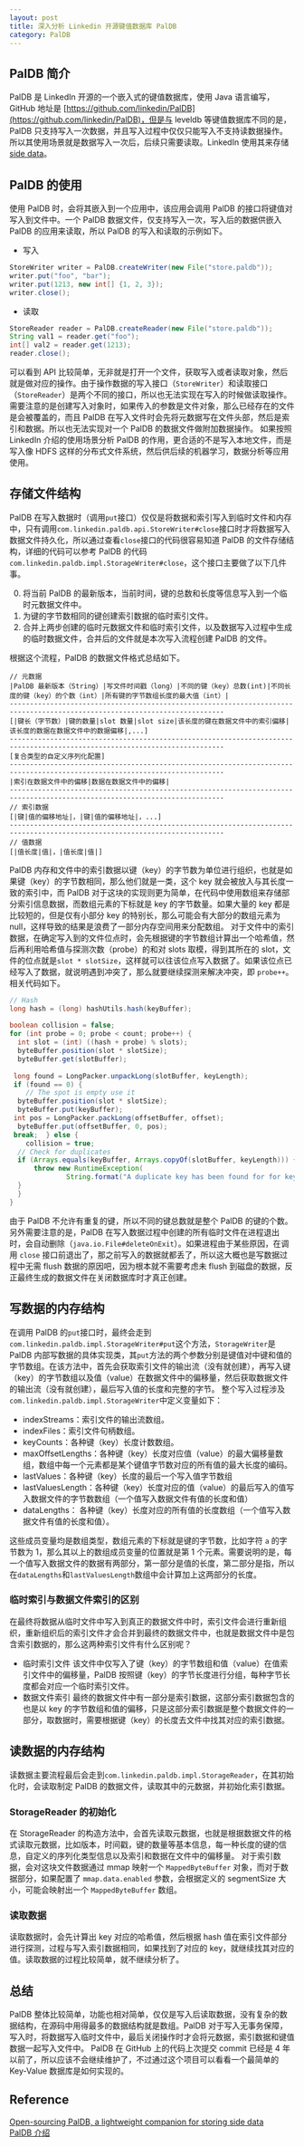 ```yaml
---
layout: post
title: 深入分析 Linkedin 开源键值数据库 PalDB
category: PalDB
---
```


## PalDB 简介
PalDB 是 LinkedIn 开源的一个嵌入式的键值数据库，使用 Java 语言编写，GitHub 地址是 [https://github.com/linkedin/PalDB](https://github.com/linkedin/PalDB)，但是与 leveldb 等键值数据库不同的是，PalDB 只支持写入一次数据，并且写入过程中仅仅只能写入不支持读数据操作。所以其使用场景就是数据写入一次后，后续只需要读取。LinkedIn 使用其来存储[side data](https://github.com/linkedin/PalDB#what-is-it-suitable-for)。

## PalDB 的使用
使用 PalDB 时，会将其嵌入到一个应用中，该应用会调用 PalDB 的接口将键值对写入到文件中。一个 PalDB 数据文件，仅支持写入一次，写入后的数据供嵌入 PalDB 的应用来读取，所以 PalDB 的写入和读取的示例如下。

* 写入
```java 
StoreWriter writer = PalDB.createWriter(new File("store.paldb"));
writer.put("foo", "bar");
writer.put(1213, new int[] {1, 2, 3});
writer.close();
```
* 读取
```java
StoreReader reader = PalDB.createReader(new File("store.paldb"));
String val1 = reader.get("foo");
int[] val2 = reader.get(1213);
reader.close();
```
可以看到 API 比较简单，无非就是打开一个文件，获取写入或者读取对象，然后就是做对应的操作。由于操作数据的写入接口（`StoreWriter`）和读取接口（`StoreReader`）是两个不同的接口，所以也无法实现在写入的时候做读取操作。需要注意的是创建写入对象时，如果传入的参数是文件对象，那么已经存在的文件是会被覆盖的，而且 PalDB 在写入文件时会先将元数据写在文件头部，然后是索引和数据。所以也无法实现对一个 PalDB 的数据文件做附加数据操作。
如果按照 LinkedIn 介绍的使用场景分析 PalDB 的作用，更合适的不是写入本地文件，而是写入像 HDFS 这样的分布式文件系统，然后供后续的机器学习，数据分析等应用使用。

## 存储文件结构
PalDB 在写入数据时（调用`put`接口）仅仅是将数据和索引写入到临时文件和内存中，只有调用`com.linkedin.paldb.api.StoreWriter#close`接口时才将数据写入数据文件持久化，所以通过查看`close`接口的代码很容易知道 PalDB 的文件存储结构，详细的代码可以参考 PalDB 的代码 `com.linkedin.paldb.impl.StorageWriter#close`，这个接口主要做了以下几件事。

0. 将当前 PalDB 的最新版本，当前时间，键的总数和长度等信息写入到一个临时元数据文件中。
1. 为键的字节数相同的键创建索引数据的临时索引文件。
2. 合并上两步创建的临时元数据文件和临时索引文件，以及数据写入过程中生成的临时数据文件，合并后的文件就是本次写入流程创建 PalDB 的文件。

根据这个流程，PalDB 的数据文件格式总结如下。
```shell
// 元数据
|PalDB 最新版本（String）|写文件时间戳（long）|不同的键（key）总数(int)|不同长度的键（key）的个数（int）|所有键的字节数组长度的最大值（int）|
---------------------------------------------------------------------------------------------------------------------------
[|键长（字节数）|键的数量|slot 数量|slot size|该长度的键在数据文件中的索引偏移|该长度的数据在数据文件中的数据偏移|,...]
---------------------------------------------------------------------------------------------------------------------------
[复合类型的自定义序列化配置]
---------------------------------------------------------------------------------------------------------------------------
|索引在数据文件中的偏移|数据在数据文件中的偏移|
---------------------------------------------------------------------------------------------------------------------------
// 索引数据
[|键|值的偏移地址|，|键|值的偏移地址|，...]
---------------------------------------------------------------------------------------------------------------------------
// 值数据
[|值长度|值|，|值长度|值|]
```
PalDB 内存和文件中的索引数据以键（key）的字节数为单位进行组织，也就是如果键（key）的字节数相同，那么他们就是一类，这个 key 就会被放入与其长度一致的索引中，而 PalDB 对于这块的实现则更为简单，在代码中使用数组来存储部分索引信息数据，而数组元素的下标就是 key 的字节数量。如果大量的 key 都是比较短的，但是仅有小部分 key 的特别长，那么可能会有大部分的数组元素为 null，这样导致的结果是浪费了一部分内存空间用来分配数组。
对于文件中的索引数据，在确定写入到的文件位点时，会先根据键的字节数组计算出一个哈希值，然后再利用哈希值与探测次数（probe）的和对 slots 取模，得到其所在的 slot，文件的位点就是`slot * slotSize`，这样就可以往该位点写入数据了。如果该位点已经写入了数据，就说明遇到冲突了，那么就要继续探测来解决冲突，即 `probe++`。相关代码如下。

```java
// Hash  
long hash = (long) hashUtils.hash(keyBuffer);  
  
boolean collision = false;  
for (int probe = 0; probe < count; probe++) {  
  int slot = (int) ((hash + probe) % slots);  
  byteBuffer.position(slot * slotSize);  
  byteBuffer.get(slotBuffer);  
  
 long found = LongPacker.unpackLong(slotBuffer, keyLength);  
 if (found == 0) {  
    // The spot is empty use it  
  byteBuffer.position(slot * slotSize);  
  byteBuffer.put(keyBuffer);  
 int pos = LongPacker.packLong(offsetBuffer, offset);  
  byteBuffer.put(offsetBuffer, 0, pos);  
 break;  } else {  
    collision = true;  
  // Check for duplicates  
  if (Arrays.equals(keyBuffer, Arrays.copyOf(slotBuffer, keyLength))) {  
      throw new RuntimeException(  
              String.format("A duplicate key has been found for for key bytes %s", Arrays.toString(keyBuffer)));  
  }  
  }  
}
```

由于 PalDB 不允许有重复的键，所以不同的键总数就是整个 PalDB 的键的个数。另外需要注意的是，PalDB 在写入数据过程中创建的所有临时文件在进程退出时，会自动删除（`java.io.File#deleteOnExit`）。如果进程由于某些原因，在调用 `close` 接口前退出了，那之前写入的数据就都丢了，所以这大概也是写数据过程中无需 flush 数据的原因吧，因为根本就不需要考虑未 flush 到磁盘的数据，反正最终生成的数据文件在关闭数据库时才真正创建。

## 写数据的内存结构
在调用 PalDB 的`put`接口时，最终会走到`com.linkedin.paldb.impl.StorageWriter#put`这个方法，`StorageWriter`是 PalDB 内部写数据的具体实现类，其`put`方法的两个参数分别是键值对中键和值的字节数组。在该方法中，首先会获取索引文件的输出流（没有就创建），再写入键（key）的字节数组以及值（value）在数据文件中的偏移量，然后获取数据文件的输出流（没有就创建），最后写入值的长度和完整的字节。
整个写入过程涉及`com.linkedin.paldb.impl.StorageWriter`中定义变量如下：

* indexStreams：索引文件的输出流数组。
* indexFiles：索引文件句柄数组。
* keyCounts：各种键（key）长度计数数组。
* maxOffsetLengths：各种键（key）长度对应值（value）的最大偏移量数组，数组中每一个元素都是某个键值字节数对应的所有值的最大长度的编码。
* lastValues：各种键（key）长度的最后一个写入值字节数组
* lastValuesLength：各种键（key）长度对应的值（value）的最后写入的值写入数据文件的字节数数组（一个值写入数据文件有值的长度和值）
* dataLengths： 各种键（key）长度对应的所有值的长度数组（一个值写入数据文件有值的长度和值）。

这些成员变量均是数组类型，数组元素的下标就是键的字节数，比如字符 `a` 的字节数为 1，那么其以上的数组成员变量的位置就是第 1 个元素。需要说明的是，每一个值写入数据文件的数据有两部分，第一部分是值的长度，第二部分是指，所以在`dataLengths`和`lastValuesLength`数组中会计算加上这两部分的长度。


### 临时索引与数据文件索引的区别
在最终将数据从临时文件中写入到真正的数据文件中时，索引文件会进行重新组织，重新组织后的索引文件才会合并到最终的数据文件中，也就是数据文件中是包含索引数据的，那么这两种索引文件有什么区别呢？

* 临时索引文件
该文件中仅写入了键（key）的字节数组和值（value）在值索引文件中的偏移量，PalDB 按照键（key）的字节长度进行分组，每种字节长度都会对应一个临时索引文件。
* 数据文件索引
最终的数据文件中有一部分是索引数据，这部分索引数据包含的也是以 key 的字节数组和值的偏移，只是这部分索引数据是整个数据文件的一部分，取数据时，需要根据键（key）的长度去文件中找其对应的索引数据。

## 读数据的内存结构
读数据主要流程最后会走到`com.linkedin.paldb.impl.StorageReader`，在其初始化时，会读取制定 PalDB 的数据文件，读取其中的元数据，并初始化索引数据。
### StorageReader 的初始化
在 StorageReader 的构造方法中，会首先读取元数据，也就是根据数据文件的格式读取元数据，比如版本，时间戳，键的数量等基本信息，每一种长度的键的信息，自定义的序列化类型信息以及索引和数据在文件中的偏移量。
对于索引数据，会对这块文件数据通过 mmap 映射一个 `MappedByteBuffer` 对象，而对于数据部分，如果配置了 `mmap.data.enabled` 参数，会根据定义的 segmentSize 大小，可能会映射出一个 `MappedByteBuffer` 数组。

### 读取数据
读取数据时，会先计算出 key 对应的哈希值，然后根据 hash 值在索引文件部分进行探测，过程与写入索引数据相同，如果找到了对应的 key，就继续找其对应的值。读取数据的过程比较简单，就不继续分析了。

## 总结
PalDB 整体比较简单，功能也相对简单，仅仅是写入后读取数据，没有复杂的数据结构，在源码中用得最多的数据结构就是数组。PalDB 对于写入无事务保障，写入时，将数据写入临时文件中，最后关闭操作时才会将元数据，索引数据和键值数据一起写入文件中。
PalDB 在 GitHub 上的代码上次提交 commit 已经是 4 年以前了，所以应该不会继续维护了，不过通过这个项目可以看看一个最简单的 Key-Value 数据库是如何实现的。

## Reference
[Open-sourcing PalDB, a lightweight companion for storing side data](https://engineering.linkedin.com/blog/2015/10/open-sourcing-paldb--a-lightweight-companion-for-storing-side-da)  
[PalDB 介绍](https://www.jianshu.com/p/9de9a2ea482c)
